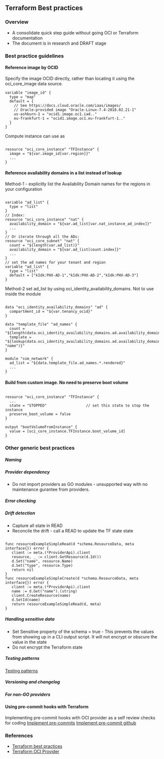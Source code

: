 
## Terraform Best practices

### Overview 
* A consolidate quick step guide without going OCI or Terraform documentation
* The document is in research and DRAFT stage

### Best practice guidelines 
#### Reference image by OCID 
Specify the image OCID directly, rather than locating it using the oci_core_image data source.
<pre><code>variable "image_id" {
  type = "map"
  default = {
    // See https://docs.cloud.oracle.com/iaas/images/
    // Oracle-provided image "Oracle-Linux-7.4-2018.02.21-1"
    us-ashburn-1 = "ocid1.image.oc1.iad..<unique_ID>"
    eu-frankfurt-1 = "ocid1.image.oc1.eu-frankfurt-1..<unique_ID>"
  }
}</code></pre>
Compute instance can use as 
<pre><code>
resource "oci_core_instance" "TFInstance" {
  image = "${var.image_id[var.region]}"
  ...
}
</code></pre>
#### Reference availability domains in a list instead of lookup
Method-1 - explicitly list the Availability Domain names for the regions in your configuration
<pre><code>
variable "ad_list" {
  type = "list"
}
// Index:
resource "oci_core_instance" "nat" {
  availability_domain = "${var.ad_list[var.nat_instance_ad_index]}"
  ...
}
// Or iterate through all the ADs:
resource "oci_core_subnet" "nat" {
  count = "${length(var.ad_list)}"
  availability_domain = "${var.ad_list[count.index]}"
  ...
}
// set the ad names for your tenant and region
variable "ad_list" {
  type = "list"
  default = ["kIdk:PHX-AD-1","kIdk:PHX-AD-2","kIdk:PHX-AD-3"]
}
</code></pre>
Method-2 set ad_list by using oci_identity_availability_domains. Not to use inside the module 
<pre><code>
data "oci_identity_availability_domains" "ad" {
  compartment_id = "${var.tenancy_ocid}"
}
 
data "template_file" "ad_names" {
  count = "${length(data.oci_identity_availability_domains.ad.availability_domains)}"
  template = "${lookup(data.oci_identity_availability_domains.ad.availability_domains[count.index], "name")}"
}
  
module "ssm_network" {
  ad_list = "${data.template_file.ad_names.*.rendered}"
  ...
}
</code></pre>
#### Build from custom image. No need to preserve boot volume
<pre><code>
resource "oci_core_instance" "TFInstance" {
  ...
  state = "STOPPED"                  // set this state to stop the instance
  preserve_boot_volume = false
}

output "bootVolumeFromInstance" {
  value = [oci_core_instance.TFInstance.boot_volume_id]
}
</code></pre>

### Other generic best practices
##### Naming 
##### Provider dependency
* Do not import providers as GO modules - unsupported way with no maintenance gurantee from providers. 
##### Error checking
##### Drift detection
* Capture all state in READ
* Reconcile the drift - call a READ to update the TF state state
<pre><code>
func resourceExampleSimpleRead(d *schema.ResourceData, meta interface{}) error {
   client := meta.(*ProviderApi).client
   resource, _ := client.GetResource(d.Id())
   d.Set("name", resource.Name)
   d.Set("type", resource.Type)
   return nil
}
func resourceExampleSimpleCreate(d *schema.ResourceData, meta interface{}) error {
   client := meta.(*ProviderApi).client
   name := d.Get("name").(string)
   client.CreateResource(name)
   d.SetId(name)
   return resourceExampleSimpleRead(d, meta)
}
</code></pre>
##### Handling sensitive data 
* Set Sensitive property of the schema = true - This prevents the values from showing up in a CLI output script. It will not encrypt or obscure the value in the state
* Do not encrypt the Terraform state 
##### Testing patterns 
[Testing patterns](https://www.terraform.io/docs/extend/best-practices/testing.html)
##### Versioning and changelog
##### For non-GO providers

#### Using pre-commit hooks with Terraform
Implementing pre-commit hooks with OCI provider as a self review checks for coding
[Implement pre-commits](https://www.unixdaemon.net/tools/terraform-precommit-hooks)
[Implement pre-commit github](https://github.com/antonbabenko/pre-commit-terraform)

### References 
* [Terraform best practices](https://docs.cloud.oracle.com/en-us/iaas/Content/API/SDKDocs/terraformbestpractices.htm)
* [Terraform OCI Provider](https://registry.terraform.io/providers/hashicorp/oci/latest/docs/guides/best_practices)

